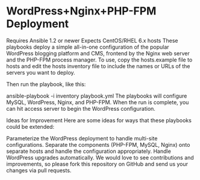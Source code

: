 # WordPress+Nginx+PHP-FPM Deployment
Requires Ansible 1.2 or newer
Expects CentOS/RHEL 6.x hosts
These playbooks deploy a simple all-in-one configuration of the popular WordPress blogging platform and CMS, frontend by the Nginx web server and the PHP-FPM process manager. To use, copy the hosts.example file to hosts and edit the hosts inventory file to include the names or URLs of the servers you want to deploy.

Then run the playbook, like this:

ansible-playbook -i inventory playbook.yml
The playbooks will configure MySQL, WordPress, Nginx, and PHP-FPM. When the run is complete, you can hit access server to begin the WordPress configuration.

Ideas for Improvement
Here are some ideas for ways that these playbooks could be extended:

Parameterize the WordPress deployment to handle multi-site configurations.
Separate the components (PHP-FPM, MySQL, Nginx) onto separate hosts and handle the configuration appropriately.
Handle WordPress upgrades automatically.
We would love to see contributions and improvements, so please fork this repository on GitHub and send us your changes via pull requests.
